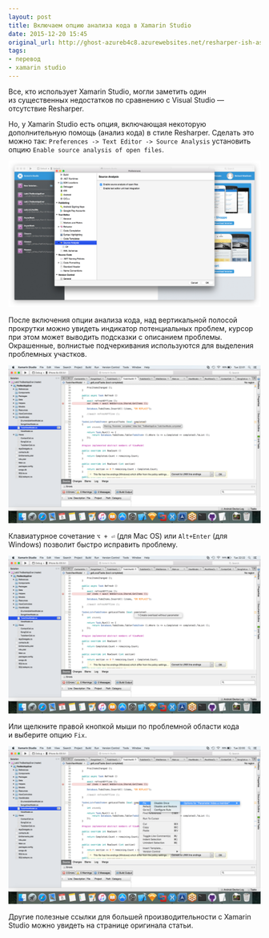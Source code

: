 ```yaml
---
layout: post
title: Включаем опцию анализа кода в Xamarin Studio
date: 2015-12-20 15:45
original_url: http://ghost-azureb4c8.azurewebsites.net/resharper-ish-assistance-in-xamarin-studio/
tags:
- перевод
- xamarin studio
---
```


Все, кто использует Xamarin Studio, могли заметить один из&nbsp;существенных недостатков по&nbsp;сравнению с&nbsp;Visual Studio&nbsp;&mdash; отсутствие Resharper.

Но, у&nbsp;Xamarin Studio есть опция, включающая некоторую дополнительную помощь (анализ кода) в&nbsp;стиле Resharper. Сделать это можно так:
`Preferences -> Text Editor -> Source Analysis` установить опцию `Enable source analysis of open files`.

![Включаем опцию анализа исходного кода открытого файла](https://raw.githubusercontent.com/wcoder/blog/master/2015-12-20-xamarin-studio/1%20-%20EnableSourceAnalysis.png)

После включения опции анализа кода, над вертикальной полосой прокрутки можно увидеть индикатор потенциальных проблем, курсор при этом может выводить подсказки с&nbsp;описанием проблемы. Окрашенные, волнистые подчеркивания используются для выделения проблемных участков.

![Подсказки проблемных участков](https://raw.githubusercontent.com/wcoder/blog/master/2015-12-20-xamarin-studio/2%20-%20StaticAnalysisSquggleAndToolTip.png)

Клавиатурное сочетание `⌥ + ⏎` (для Mac OS) или `Alt+Enter` (для Windows) позволит быстро исправить проблему.

![Исправление проблемы](https://raw.githubusercontent.com/wcoder/blog/master/2015-12-20-xamarin-studio/3%20-%20QuickFix-1.png)

Или щелкните правой кнопкой мыши по&nbsp;проблемной области кода и&nbsp;выберите опцию `Fix`.

![Исправление мышью](https://raw.githubusercontent.com/wcoder/blog/master/2015-12-20-xamarin-studio/4%20-%20FixStaticAnalysisOptions.png)

Другие полезные ссылки для большей производительности с Xamarin Studio можно увидеть на странице оригинала статьи.
